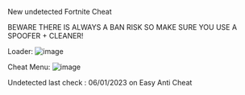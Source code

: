 New undetected Fortnite Cheat

BEWARE THERE IS ALWAYS A BAN RISK SO MAKE SURE YOU USE A SPOOFER + CLEANER!

Loader:
![image](https://user-images.githubusercontent.com/91130343/210551847-50fef83b-043e-4895-b4f5-587f81ed2cea.png)

Cheat Menu:
![image](https://user-images.githubusercontent.com/91130343/210551923-19e86685-a036-4c08-b9c9-6bc3a4037ad7.png)

Undetected last check : 06/01/2023 on Easy Anti Cheat
